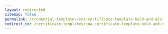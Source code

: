 ```yaml
---
layout: redirected
sitemap: false
permalink: /credential-templates/cna-certificate-template-bold-and-distinctive-style
redirect_to: /certificate-templates/cna-certificate-template-bold-and-distinctive-style
---
```


